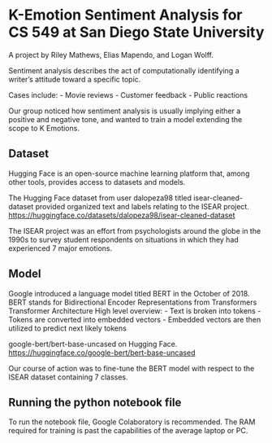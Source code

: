 # K-Emotion Sentiment Analysis for CS 549 at San Diego State University

A project by Riley Mathews, Elias Mapendo, and Logan Wolff.

Sentiment analysis describes the act of computationally identifying a writer’s attitude toward a specific topic.

Cases include:
    - Movie reviews
    - Customer feedback
    - Public reactions

Our group noticed how sentiment analysis is usually implying either a positive and negative tone, and wanted to train a model extending the scope to K Emotions.

## Dataset

Hugging Face is an open-source machine learning platform that, among other tools, provides access to datasets and models.

The Hugging Face dataset from user dalopeza98 titled isear-cleaned-dataset provided organized text and labels relating to the ISEAR project.
https://huggingface.co/datasets/dalopeza98/isear-cleaned-dataset

The ISEAR project was an effort from psychologists around the globe in the 1990s to survey student respondents on situations in which they had experienced 7 major emotions.


## Model

Google introduced a language model titled BERT in the October of 2018.
BERT stands for Bidirectional Encoder Representations from Transformers
Transformer Architecture High level overview:
    - Text is broken into tokens
    - Tokens are converted into embedded vectors
    - Embedded vectors are then utilized to predict next likely tokens

google-bert/bert-base-uncased on Hugging Face.
https://huggingface.co/google-bert/bert-base-uncased

Our course of action was to fine-tune the BERT model with respect to the ISEAR dataset containing 7 classes. 

## Running the python notebook file

To run the notebook file, Google Colaboratory is recommended. The RAM required for training is past the capabilities of the average laptop or PC.
